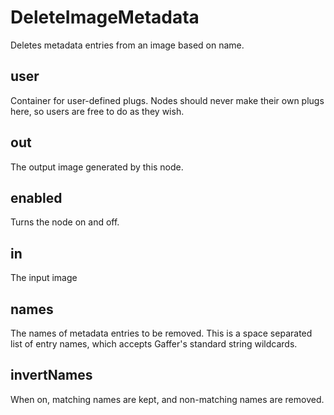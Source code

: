 # DeleteImageMetadata

Deletes metadata entries from an image based on name.

## user

 Container for user-defined plugs. Nodes
should never make their own plugs here,
so users are free to do as they wish.

## out

 The output image generated by this node.

## enabled

 Turns the node on and off.

## in

 The input image

## names

 The names of metadata entries to be removed. This is a space separated
list of entry names, which accepts Gaffer's standard string wildcards.

## invertNames

 When on, matching names are kept, and non-matching names are removed.

